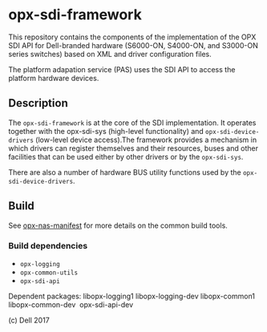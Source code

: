 # opx-sdi-framework
This repository contains the components of the implementation of the OPX SDI API for Dell-branded hardware (S6000-ON, S4000-ON, and S3000-ON series switches) based on XML and driver configuration files.

The platform adapation service (PAS) uses the SDI API to access the platform hardware devices.

## Description
The `opx-sdi-framework` is at the core of the SDI implementation. It operates together with the opx-sdi-sys (high-level functionality) and `opx-sdi-device-drivers` (low-level device access).The framework provides a mechanism in which drivers can register themselves and their resources, buses and other facilities that can be used either by other drivers or by the `opx-sdi-sys`. 

There are also a number of hardware BUS utility functions used by the `opx-sdi-device-drivers`.

## Build
See [opx-nas-manifest](https://github.com/open-switch/opx-nas-manifest) for more details on the common build tools. 

### Build dependencies

- `opx-logging` 
- `opx-common-utils`
- `opx-sdi-api`

Dependent packages: libopx-logging1 libopx-logging-dev libopx-common1 libopx-common-dev  opx-sdi-api-dev

(c) Dell 2017
